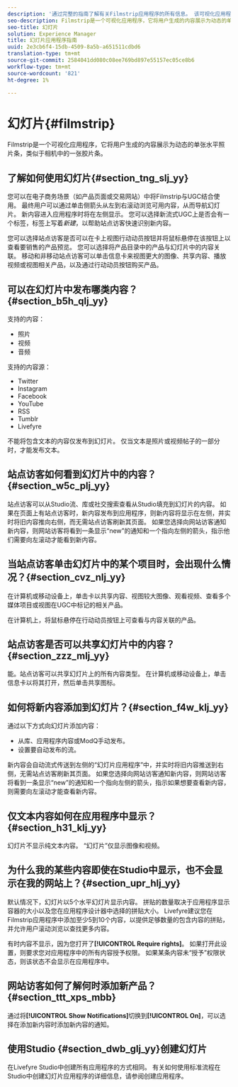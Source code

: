 ```yaml
---
description: '通过完整的指南了解有关Filmstrip应用程序的所有信息。 该可视化应用程序以一系列复古相机影片的形式显示您的图像。 主控于我们的小窍门。 '
seo-description: Filmstrip是一个可视化应用程序，它将用户生成的内容展示为动态的单张水平照片条，类似于相机中的一张胶片条。
seo-title: 幻灯片
solution: Experience Manager
title: 幻灯片应用程序指南
uuid: 2e3cb6f4-15db-4509-8a5b-a651511cdbd6
translation-type: tm+mt
source-git-commit: 2584041dd080c08ee769bd897e55157ec05ce8b6
workflow-type: tm+mt
source-wordcount: '821'
ht-degree: 1%

---
```



# 幻灯片{#filmstrip}

Filmstrip是一个可视化应用程序，它将用户生成的内容展示为动态的单张水平照片条，类似于相机中的一张胶片条。

## 了解如何使用幻灯片{#section_tng_slj_yy}

您可以在电子商务场景（如产品页面或交易网站）中将Filmstrip与UGC结合使用。 最终用户可以通过单击侧箭头从左到右滚动浏览可用内容，从而导航幻灯片。 新内容进入应用程序时将在左侧显示。 您可以选择新流式UGC上是否会有一个标签，标签上写着&#x200B;*新建*，以帮助站点访客快速识别新内容。

您可以选择站点访客是否可以在卡上视图行动动员按钮并将鼠标悬停在该按钮上以查看要销售的产品预览。 您可以选择将产品目录中的产品与幻灯片中的内容关联。 移动和非移动站点访客可以单击信息卡来视图更大的图像、共享内容、播放视频或视图相关产品，以及通过行动动员按钮购买产品。

## 可以在幻灯片中发布哪类内容？{#section_b5h_qlj_yy}

支持的内容：

* 照片
* 视频
* 音频

支持的内容源：

* Twitter
* Instagram
* Facebook
* YouTube
* RSS
* Tumblr
* Livefyre

不能将包含文本的内容仅发布到幻灯片。 仅当文本是照片或视频帖子的一部分时，才能发布文本。

## 站点访客如何看到幻灯片中的内容？{#section_w5c_plj_yy}

站点访客可以从Studio流、库或社交搜索查看从Studio填充到幻灯片的内容。 如果在页面上有站点访客时，新内容发布到应用程序，则新内容将显示在左侧，并实时将旧内容推向右侧，而无需站点访客刷新其页面。 如果您选择向网站访客通知新内容，则网站访客将看到一条显示“new”的通知和一个指向左侧的箭头，指示他们需要向左滚动才能看到新内容。

## 当站点访客单击幻灯片中的某个项目时，会出现什么情况？{#section_cvz_nlj_yy}

在计算机或移动设备上，单击卡以共享内容、视图较大图像、观看视频、查看多个媒体项目或视图在UGC中标记的相关产品。

在计算机上，将鼠标悬停在行动动员按钮上可查看与内容关联的产品。

## 站点访客是否可以共享幻灯片中的内容？{#section_zzz_mlj_yy}

能。站点访客可以共享幻灯片上的所有内容类型。 在计算机或移动设备上，单击信息卡以将其打开，然后单击共享图标。

## 如何将新内容添加到幻灯片？{#section_f4w_klj_yy}

通过以下方式向幻灯片添加内容：

* 从库、应用程序内容或ModQ手动发布。
* 设置要自动发布的流。

新内容会自动流式传送到左侧的“幻灯片应用程序”中，并实时将旧内容推送到右侧，无需站点访客刷新其页面。 如果您选择向网站访客通知新内容，则网站访客将看到一条显示“new”的通知和一个指向左侧的箭头，指示如果想要查看新内容，则需要向左滚动才能查看新内容。

## 仅文本内容如何在应用程序中显示？{#section_h31_klj_yy}

幻灯片不显示纯文本内容。 “幻灯片”仅显示图像和视频。

## 为什么我的某些内容即使在Studio中显示，也不会显示在我的网站上？{#section_upr_hlj_yy}

默认情况下，幻灯片以5个水平幻灯片显示内容。 拼贴的数量取决于应用程序显示容器的大小以及您在应用程序设计器中选择的拼贴大小。 Livefyre建议您在Filmstrip应用程序中添加至少5到10个内容，以提供足够数量的包含内容的拼贴，并允许用户滚动浏览以查找更多内容。

有时内容不显示，因为您打开了&#x200B;**[!UICONTROL Require rights]**。 如果打开此设置，则要求您对应用程序中的所有内容授予权限。 如果某条内容未“授予”权限状态，则该状态不会显示在应用程序中。

## 网站访客如何了解何时添加新产品？{#section_ttt_xps_mbb}

通过将&#x200B;**[!UICONTROL Show Notifications]**&#x200B;切换到&#x200B;**[!UICONTROL On]**，可以选择在添加新内容时添加新内容的通知。

## 使用Studio {#section_dwb_glj_yy}创建幻灯片

在Livefyre Studio中创建所有应用程序的方式相同。 有关如何使用标准流程在Studio中创建幻灯片应用程序的详细信息，请参阅创建应用程序。
